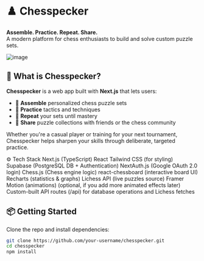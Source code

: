 # ♟️ Chesspecker

**Assemble. Practice. Repeat. Share.**  
A modern platform for chess enthusiasts to build and solve custom puzzle sets.

![image](https://github.com/user-attachments/assets/d598132a-8822-4e43-b0c2-5cd7e64e8dd8)


## 🚀 What is Chesspecker?

**Chesspecker** is a web app built with **Next.js** that lets users:
- 🧩 **Assemble** personalized chess puzzle sets
- 🧠 **Practice** tactics and techniques
- 🔁 **Repeat** your sets until mastery
- 🔗 **Share** puzzle collections with friends or the chess community

Whether you're a casual player or training for your next tournament, Chesspecker helps sharpen your skills through deliberate, targeted practice.

⚙️ Tech Stack
Next.js (TypeScript)
React
Tailwind CSS (for styling)
Supabase (PostgreSQL DB + Authentication)
NextAuth.js (Google OAuth 2.0 login)
Chess.js (Chess engine logic)
react-chessboard (interactive board UI)
Recharts (statistics & graphs)
Lichess API (live puzzles source)
Framer Motion (animations) (optional, if you add more animated effects later)
Custom-built API routes (/api) for database operations and Lichess fetches

## 📦 Getting Started

Clone the repo and install dependencies:

```bash
git clone https://github.com/your-username/chesspecker.git
cd chesspecker
npm install
